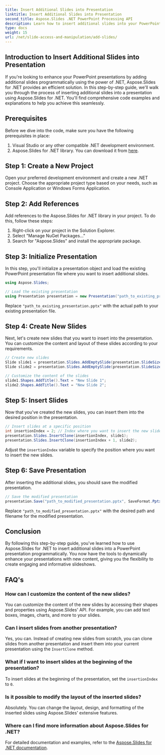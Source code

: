 ```yaml
---
title: Insert Additional Slides into Presentation
linktitle: Insert Additional Slides into Presentation
second_title: Aspose.Slides .NET PowerPoint Processing API
description: Learn how to insert additional slides into your PowerPoint presentations using Aspose.Slides for .NET. This step-by-step guide provides source code examples and detailed instructions for seamlessly enhancing your presentations. Customizable content, insertion tips, and FAQs included.
type: docs
weight: 15
url: /net/slide-access-and-manipulation/add-slides/
---
```


## Introduction to Insert Additional Slides into Presentation

If you're looking to enhance your PowerPoint presentations by adding additional slides programmatically using the power of .NET, Aspose.Slides for .NET provides an efficient solution. In this step-by-step guide, we'll walk you through the process of inserting additional slides into a presentation using Aspose.Slides for .NET. You'll find comprehensive code examples and explanations to help you achieve this seamlessly.

## Prerequisites

Before we dive into the code, make sure you have the following prerequisites in place:

1. Visual Studio or any other compatible .NET development environment.
2. Aspose.Slides for .NET library. You can download it from [here](https://releases.aspose.com/slides/net/).

## Step 1: Create a New Project

Open your preferred development environment and create a new .NET project. Choose the appropriate project type based on your needs, such as Console Application or Windows Forms Application.

## Step 2: Add References

Add references to the Aspose.Slides for .NET library in your project. To do this, follow these steps:

1. Right-click on your project in the Solution Explorer.
2. Select "Manage NuGet Packages..."
3. Search for "Aspose.Slides" and install the appropriate package.

## Step 3: Initialize Presentation

In this step, you'll initialize a presentation object and load the existing PowerPoint presentation file where you want to insert additional slides.

```csharp
using Aspose.Slides;

// Load the existing presentation
using Presentation presentation = new Presentation("path_to_existing_presentation.pptx");
```

Replace `"path_to_existing_presentation.pptx"` with the actual path to your existing presentation file.

## Step 4: Create New Slides

Next, let's create new slides that you want to insert into the presentation. You can customize the content and layout of these slides according to your requirements.

```csharp
// Create new slides
Slide slide1 = presentation.Slides.AddEmptySlide(presentation.SlideSize);
Slide slide2 = presentation.Slides.AddEmptySlide(presentation.SlideSize);

// Customize the content of the slides
slide1.Shapes.AddTitle().Text = "New Slide 1";
slide2.Shapes.AddTitle().Text = "New Slide 2";
```

## Step 5: Insert Slides

Now that you've created the new slides, you can insert them into the desired position in the presentation.

```csharp
// Insert slides at a specific position
int insertionIndex = 2; // Index where you want to insert the new slides
presentation.Slides.InsertClone(insertionIndex, slide1);
presentation.Slides.InsertClone(insertionIndex + 1, slide2);
```

Adjust the `insertionIndex` variable to specify the position where you want to insert the new slides.

## Step 6: Save Presentation

After inserting the additional slides, you should save the modified presentation.

```csharp
// Save the modified presentation
presentation.Save("path_to_modified_presentation.pptx", SaveFormat.Pptx);
```

Replace `"path_to_modified_presentation.pptx"` with the desired path and filename for the modified presentation.

## Conclusion

By following this step-by-step guide, you've learned how to use Aspose.Slides for .NET to insert additional slides into a PowerPoint presentation programmatically. You now have the tools to dynamically enhance your presentations with new content, giving you the flexibility to create engaging and informative slideshows.

## FAQ's

### How can I customize the content of the new slides?

You can customize the content of the new slides by accessing their shapes and properties using Aspose.Slides' API. For example, you can add text boxes, images, charts, and more to your slides.

### Can I insert slides from another presentation?

Yes, you can. Instead of creating new slides from scratch, you can clone slides from another presentation and insert them into your current presentation using the `InsertClone` method.

### What if I want to insert slides at the beginning of the presentation?

To insert slides at the beginning of the presentation, set the `insertionIndex` to `0`.

### Is it possible to modify the layout of the inserted slides?

Absolutely. You can change the layout, design, and formatting of the inserted slides using Aspose.Slides' extensive features.

### Where can I find more information about Aspose.Slides for .NET?

For detailed documentation and examples, refer to the [Aspose.Slides for .NET documentation](https://reference.aspose.com/slides/net/).

